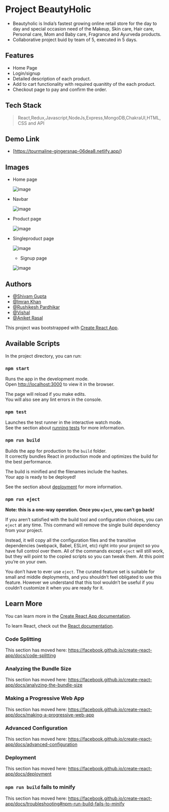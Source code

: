# Project BeautyHolic
- Beautyholic is India’s fastest growing online retail store for the day to day and special occasion need of the Makeup, Skin care, Hair care, Personal care, Mom and Baby care, Fragrance and Ayurveda products.
- Collaborative project buid by team of 5, executed in 5 days.

## Features
- Home Page
- Login/signup
- Detailed description of each product.
- Add to cart functionality with required quanitity of the each product.
- Checkout page to pay and confirm the order.

## Tech Stack
> React,Redux,Javascript,NodeJs,Express,MongoDB,ChakraUI,HTML, CSS and API

## Demo Link
  - [https://tourmaline-gingersnap-06dea8.netlify.app/)
## Images
- Home page

  ![image](https://github.com/shivamgupta8482/indegogoclone/blob/master/images/Homepage.png)
 
- Navbar
  
  ![image](https://github.com/shivamgupta8482/indegogoclone/blob/master/images/Navbar.png)
 
- Product page
 
  ![image](https://github.com/shivamgupta8482/indegogoclone/blob/master/images/Productpage.png)
 
- Singleproduct page
 
  ![image](https://github.com/shivamgupta8482/indegogoclone/blob/master/images/SingleProductpage.png)
  
  - Signup page
 
  ![image](https://github.com/shivamgupta8482/indegogoclone/blob/master/images/Signup.png)

## Authors
- [@Shivam Gupta](https://github.com/shivamgupta8482)
- [@Imran Khan](https://github.com/imran120198)
- [@Rushikesh Pardhikar](https://github.com/Rushikesh7997)
- [@Vishal](https://github.com/Vishal-508)
- [@Aniket Rasal](https://github.com/aniketrasal)
























This project was bootstrapped with [Create React App](https://github.com/facebook/create-react-app).

## Available Scripts

In the project directory, you can run:

### `npm start`

Runs the app in the development mode.<br />
Open [http://localhost:3000](http://localhost:3000) to view it in the browser.

The page will reload if you make edits.<br />
You will also see any lint errors in the console.

### `npm test`

Launches the test runner in the interactive watch mode.<br />
See the section about [running tests](https://facebook.github.io/create-react-app/docs/running-tests) for more information.

### `npm run build`

Builds the app for production to the `build` folder.<br />
It correctly bundles React in production mode and optimizes the build for the best performance.

The build is minified and the filenames include the hashes.<br />
Your app is ready to be deployed!

See the section about [deployment](https://facebook.github.io/create-react-app/docs/deployment) for more information.

### `npm run eject`

**Note: this is a one-way operation. Once you `eject`, you can’t go back!**

If you aren’t satisfied with the build tool and configuration choices, you can `eject` at any time. This command will remove the single build dependency from your project.

Instead, it will copy all the configuration files and the transitive dependencies (webpack, Babel, ESLint, etc) right into your project so you have full control over them. All of the commands except `eject` will still work, but they will point to the copied scripts so you can tweak them. At this point you’re on your own.

You don’t have to ever use `eject`. The curated feature set is suitable for small and middle deployments, and you shouldn’t feel obligated to use this feature. However we understand that this tool wouldn’t be useful if you couldn’t customize it when you are ready for it.

## Learn More

You can learn more in the [Create React App documentation](https://facebook.github.io/create-react-app/docs/getting-started).

To learn React, check out the [React documentation](https://reactjs.org/).

### Code Splitting

This section has moved here: https://facebook.github.io/create-react-app/docs/code-splitting

### Analyzing the Bundle Size

This section has moved here: https://facebook.github.io/create-react-app/docs/analyzing-the-bundle-size

### Making a Progressive Web App

This section has moved here: https://facebook.github.io/create-react-app/docs/making-a-progressive-web-app

### Advanced Configuration

This section has moved here: https://facebook.github.io/create-react-app/docs/advanced-configuration

### Deployment

This section has moved here: https://facebook.github.io/create-react-app/docs/deployment

### `npm run build` fails to minify

This section has moved here: https://facebook.github.io/create-react-app/docs/troubleshooting#npm-run-build-fails-to-minify
